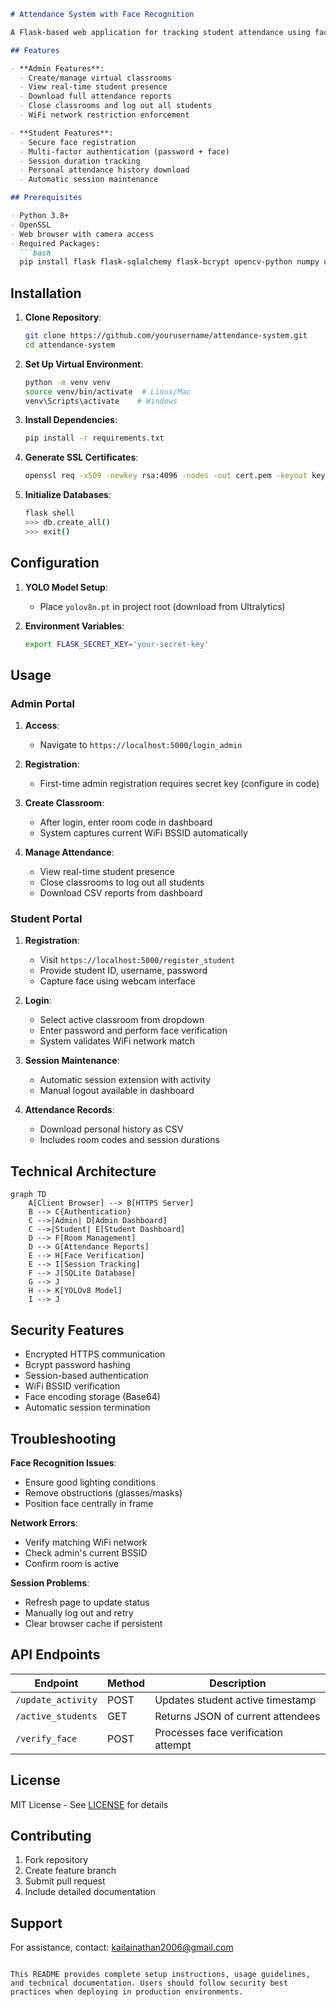 ```markdown
# Attendance System with Face Recognition

A Flask-based web application for tracking student attendance using face recognition and WiFi BSSID verification. Features separate dashboards for administrators and students with real-time tracking capabilities.

## Features

- **Admin Features**:
  - Create/manage virtual classrooms
  - View real-time student presence
  - Download full attendance reports
  - Close classrooms and log out all students
  - WiFi network restriction enforcement

- **Student Features**:
  - Secure face registration
  - Multi-factor authentication (password + face)
  - Session duration tracking
  - Personal attendance history download
  - Automatic session maintenance

## Prerequisites

- Python 3.8+
- OpenSSL
- Web browser with camera access
- Required Packages:
  ```bash
  pip install flask flask-sqlalchemy flask-bcrypt opencv-python numpy ultralytics flask-session
  ```

## Installation

1. **Clone Repository**:
   ```bash
   git clone https://github.com/yourusername/attendance-system.git
   cd attendance-system
   ```

2. **Set Up Virtual Environment**:
   ```bash
   python -m venv venv
   source venv/bin/activate  # Linux/Mac
   venv\Scripts\activate    # Windows
   ```

3. **Install Dependencies**:
   ```bash
   pip install -r requirements.txt
   ```

4. **Generate SSL Certificates**:
   ```bash
   openssl req -x509 -newkey rsa:4096 -nodes -out cert.pem -keyout key.pem -days 365
   ```

5. **Initialize Databases**:
   ```bash
   flask shell
   >>> db.create_all()
   >>> exit()
   ```

## Configuration

1. **YOLO Model Setup**:
   - Place `yolov8n.pt` in project root (download from Ultralytics)
   
2. **Environment Variables**:
   ```bash
   export FLASK_SECRET_KEY='your-secret-key'
   ```

## Usage

### Admin Portal

1. **Access**:
   - Navigate to `https://localhost:5000/login_admin`

2. **Registration**:
   - First-time admin registration requires secret key (configure in code)

3. **Create Classroom**:
   - After login, enter room code in dashboard
   - System captures current WiFi BSSID automatically

4. **Manage Attendance**:
   - View real-time student presence
   - Close classrooms to log out all students
   - Download CSV reports from dashboard

### Student Portal

1. **Registration**:
   - Visit `https://localhost:5000/register_student`
   - Provide student ID, username, password
   - Capture face using webcam interface

2. **Login**:
   - Select active classroom from dropdown
   - Enter password and perform face verification
   - System validates WiFi network match

3. **Session Maintenance**:
   - Automatic session extension with activity
   - Manual logout available in dashboard

4. **Attendance Records**:
   - Download personal history as CSV
   - Includes room codes and session durations

## Technical Architecture

```mermaid
graph TD
    A[Client Browser] --> B[HTTPS Server]
    B --> C{Authentication}
    C -->|Admin| D[Admin Dashboard]
    C -->|Student| E[Student Dashboard]
    D --> F[Room Management]
    D --> G[Attendance Reports]
    E --> H[Face Verification]
    E --> I[Session Tracking]
    F --> J[SQLite Database]
    G --> J
    H --> K[YOLOv8 Model]
    I --> J
```

## Security Features

- Encrypted HTTPS communication
- Bcrypt password hashing
- Session-based authentication
- WiFi BSSID verification
- Face encoding storage (Base64)
- Automatic session termination

## Troubleshooting

**Face Recognition Issues**:
- Ensure good lighting conditions
- Remove obstructions (glasses/masks)
- Position face centrally in frame

**Network Errors**:
- Verify matching WiFi network
- Check admin's current BSSID
- Confirm room is active

**Session Problems**:
- Refresh page to update status
- Manually log out and retry
- Clear browser cache if persistent

## API Endpoints

| Endpoint | Method | Description |
|----------|--------|-------------|
| `/update_activity` | POST | Updates student active timestamp |
| `/active_students` | GET | Returns JSON of current attendees |
| `/verify_face` | POST | Processes face verification attempt |

## License

MIT License - See [LICENSE](LICENSE) for details

## Contributing

1. Fork repository
2. Create feature branch
3. Submit pull request
4. Include detailed documentation

## Support

For assistance, contact: [kailainathan2006@gmail.com](mailto:kailainathan2006@gmail.com)
```

This README provides complete setup instructions, usage guidelines, and technical documentation. Users should follow security best practices when deploying in production environments.
